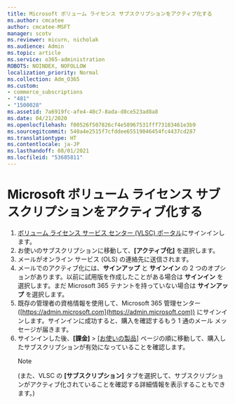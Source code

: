 ```yaml
---
title: Microsoft ボリューム ライセンス サブスクリプションをアクティブ化する
ms.author: cmcatee
author: cmcatee-MSFT
manager: scotv
ms.reviewer: micurn, nicholak
ms.audience: Admin
ms.topic: article
ms.service: o365-administration
ROBOTS: NOINDEX, NOFOLLOW
localization_priority: Normal
ms.collection: Adm_O365
ms.custom:
- commerce_subscriptions
- "481"
- "1500028"
ms.assetid: 7a6919fc-afe4-40c7-8ada-d8ce523ad8a8
ms.date: 04/21/2020
ms.openlocfilehash: f00526f507826cf4e58967531fff73183461e3b9
ms.sourcegitcommit: 540a4e2515f7cfddee65519046454fc4437cd287
ms.translationtype: HT
ms.contentlocale: ja-JP
ms.lasthandoff: 08/01/2021
ms.locfileid: "53685811"
---
```

# <a name="activating-a-microsoft-volume-license-subscription"></a>Microsoft ボリューム ライセンス サブスクリプションをアクティブ化する

1. [ボリューム ライセンス サービス センター (VLSC) ポータル](https://go.microsoft.com/fwlink/p/?LinkId=329762)にサインインします。
2. お使いのサブスクリプションに移動して、**[アクティブ化]** を選択します。
3. メールがオンライン サービス (OLS) の連絡先に送信されます。
4. メールでのアクティブ化には、**サインアップ** と **サインイン** の 2 つのオプションがあります。以前に試用版を作成したことがある場合は **サインイン** を選択します。まだ Microsoft 365 テナントを持っていない場合は **サインアップ** を選択します。
5. 既存の管理者の資格情報を使用して、Microsoft 365 管理センター ([https://admin.microsoft.com](https://admin.microsoft.com)) にサインインします。サインインに成功すると、購入を確認するもう 1 通のメール メッセージが届きます。
6. サインインした後、**[課金]** \> [[お使いの製品]](https://go.microsoft.com/fwlink/p/?linkid=842054) ページの順に移動して、購入したサブスクリプションが有効になっていることを確認します。 
    > [!NOTE]
    > (また、VLSC の **[サブスクリプション]** タブを選択して、サブスクリプションがアクティブ化されていることを確認する詳細情報を表示することもできます。)
